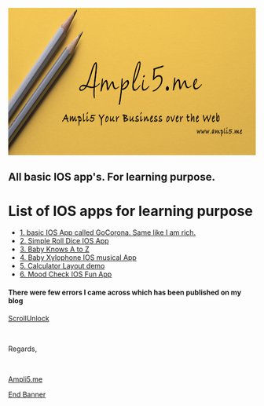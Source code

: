 <a href="www.ampli5.me"><img src="./Documentation/github_banner.png" height="300" width="850"></a>

## All basic IOS app's. For learning purpose.

# List of IOS apps for learning purpose

- <a href="https://github.com/trickyj/IOS-GoCorona"> 1. basic IOS App called GoCorona. Same like I am rich.</a>
- <a href="https://github.com/trickyj/Pro_2_IOS_Dicee-iOS13">2. Simple Roll Dice IOS App</a>
- <a href="#">3. Baby Knows A to Z </a>
- <a href="https://github.com/trickyj/Babby_Xylophone">4. Baby Xylophone IOS musical App </a>
- <a href="https://github.com/trickyj/Calculator-Layout-iOS13">5. Calculator Layout demo </a>
- <a href="https://github.com/trickyj/Pro_4_IOS_Mood_Check">6. Mood Check IOS Fun App </a>

#### There were few errors I came across which has been published on my blog

<a href="https://scrollunlock.wordpress.com/">ScrollUnlock</a>

<br>

Regards,

<br>

<a href="http://ampli5.me">Ampli5.me</a>

[End Banner](Documentation/logo.png)
